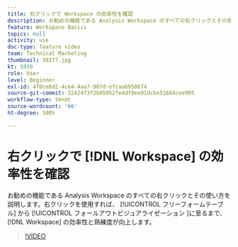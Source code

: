 ```yaml
---
title: 右クリックで Workspace の効率性を確認
description: お勧めの機能である Analysis Workspace のすべての右クリックとその使い方を説明します。フリーフォームテーブルからフォールアウトビジュアライゼーションに至るまで、右クリックすると、Workspace の効率性と熟練度が向上します。
feature: Workspace Basics
topics: null
activity: use
doc-type: feature video
team: Technical Marketing
thumbnail: 39377.jpg
kt: 5939
role: User
level: Beginner
exl-id: 4f0ce6d2-4ce4-4aa7-907d-efcaab958674
source-git-commit: 32424f3f2b05952fe4df9ea91dcbe51684cee905
workflow-type: tm+mt
source-wordcount: '66'
ht-degree: 100%

---
```


# 右クリックで [!DNL Workspace] の効率性を確認

お勧めの機能である Analysis Workspace のすべての右クリックとその使い方を説明します。右クリックを使用すれば、 [!UICONTROL フリーフォームテーブル] から [!UICONTROL フォールアウトビジュアライゼーション ]に至るまで、[!DNL Workspace] の効率性と熟練度が向上します。

>[!VIDEO](https://video.tv.adobe.com/v/39377/?quality=12&learn=on)

